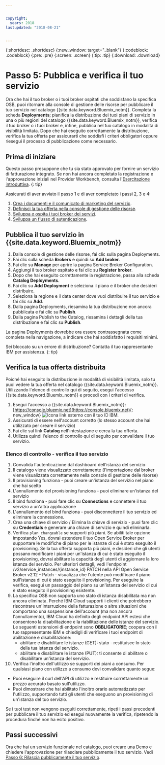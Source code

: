 ```yaml
---


copyright:
  years: 2018
lastupdated: "2018-08-21"


---
```


{:shortdesc: .shortdesc}
{:new_window: target="_blank"}
{:codeblock: .codeblock}
{:pre: .pre}
{:screen: .screen}
{:tip: .tip}
{:download: .download}

# Passo 5: Pubblica e verifica il tuo servizio

Ora che hai il tuo broker o i tuoi broker ospitati che soddisfano la specifica OSB, puoi ritornare alla console di gestione delle risorse per pubblicare il tuo servizio nel catalogo {{site.data.keyword.Bluemix_notm}}. Completa la scheda **Deployments**; pianifica la distribuzione dei tuoi piani di servizio in una o più regioni del catalogo {{site.data.keyword.Bluemix_notm}}, verifica il tuo broker o i tuoi broker e, infine, pubblica nel tuo catalogo in modalità di visibilità limitata. Dopo che hai eseguito correttamente la distribuzione, verifica la tua offerta per assicurarti che soddisfi i criteri obbligatori oppure riesegui il processo di pubblicazione come necessario.


## Prima di iniziare

Questo passo presuppone che tu sia stato approvato per fornire un servizio di fatturazione integrato. Se non hai ancora completato la registrazione e l'approvazione iniziali nel Provider Workbench, consulta l'[Esercitazione introduttiva](/docs/third-party/index.md).
{: tip}

Assicurati di aver avviato il passo 1 e di aver completato i passi 2, 3 e 4:
1. [Crea i documenti e il comunicato di marketing del servizio](/docs/third-party/cis1-docs-marketing.html).
2. [Definisci la tua offerta nella console di gestione delle risorse](/docs/third-party/cis2-rmc-define.html).
3. [Sviluppa e ospita i tuoi broker dei servizi](/docs/third-party/cis3-broker.html).
3. [Sviluppa un flusso di autenticazione](/docs/third-party/cis5-iam.html).

## Pubblica il tuo servizio in {{site.data.keyword.Bluemix_notm}}

1. Dalla console di gestione delle risorse, fai clic sulla pagina Deployments.
2. Fai clic sulla scheda **Brokers** e quindi su **Add broker**.
3. Fai clic su **Manage** per aprire la pagina Service Broker Configuration.
4. Aggiungi il tuo broker ospitato e fai clic su **Register broker**.
5. Dopo che hai eseguito correttamente la registrazione, passa alla scheda **Catalog Deployments**.
6. Fai clic su **Add Deployment** e seleziona il piano e il broker che desideri distribuire.
7. Seleziona la regione e il data center dove vuoi distribuire il tuo servizio e fai clic su **Add**.
8. Dalla pagina Deployments, riesamina la tua distribuzione non ancora pubblicata e fai clic su **Publish**.
9. Dalla pagina Publish to the Catalog, riesamina i dettagli della tua distribuzione e fai clic su **Publish**.

La pagina Deployments dovrebbe ora essere contrassegnata come completa nella navigazione, a indicare che hai soddisfatto i requisiti minimi.

Sei bloccato su un errore di distribuzione? Contatta il tuo rappresentante IBM per assistenza.
{: tip}

## Verifica la tua offerta distribuita 

Poiché hai eseguito la distribuzione in modalità di visibilità limitata, solo tu puoi vedere la tua offerta nel catalogo {{site.data.keyword.Bluemix_notm}}. Utilizzando l'elenco di controllo qui di seguito, esegui l'accesso {{site.data.keyword.Bluemix_notm}} e procedi con i criteri di verifica.

1. Esegui l'accesso a {{site.data.keyword.Bluemix_notm}}: [https://console.bluemix.net](https://console.bluemix.net){: new_window} ![Icona link esterno](../icons/launch-glyph.svg "Icona link esterno") con il tuo ID IBM.
2. Assicurati di essere nell'account corretto (lo stesso account che hai utilizzato per creare il servizio)
3. Fai clic sul link **Catalog** nell'intestazione e cerca la tua offerta.
4. Utilizza quindi l'elenco di controllo qui di seguito per convalidare il tuo servizio.

### Elenco di controllo - verifica il tuo servizio
1. Convalida l'autenticazione dal dashboard dell'istanza del servizio
2. Il catalogo viene visualizzato correttamente (l'importazione dal broker viene visualizzata correttamente nella console di gestione delle risorse)
3. Il provisioning funziona - puoi creare un'istanza del servizio nel piano che hai scelto
4. L'annullamento del provisioning funziona - puoi eliminare un'istanza del servizio
5. Il bind funziona - puoi fare clic su **Connections** e connettere il tuo servizio a un'altra applicazione
6. L'annullamento del bind funziona - puoi disconnettere il tuo servizio ed eliminare la connessione.
7. Crea una chiave di servizio / Elimina la chiave di servizio - puoi fare clic su **Credentials** e generare una chiave di servizio e quindi eliminarla.
8. Verifica `plan_changeable` se supporti più piani. Se abiliti tale opzione impostando Yes, dovrai estendere il tuo Open Service Broker per supportare le modifiche di piano per le istanze di cui è stato eseguito il provisioning. Se la tua offerta supporta più piani, e desideri che gli utenti possano modificare i piani per un'istanza di cui è stato eseguito il provisioning, dovrai abilitare la capacità degli utenti di aggiornare la loro istanza del servizio. Per ulteriori dettagli, vedi l'endpoint /v2/service_instances/{instance_id} PATCH nella API Open Service Broker v2.12  - Patch - visualizza che l'utente può modificare il piano sull'istanza di cui è stato eseguito il provisioning. Per eseguire la verifica, esegui un passaggio del piano su un'istanza del servizio di cui è stato eseguito il provisioning esistente.
9. La specifica OSB non supporta uno stato di istanza disabilitata ma non ancora eliminata. Perché IBM Cloud supporti i clienti che potrebbero riscontrare un'interruzione della fatturazione o altre situazioni che comportano una sospensione dell'account (ma non ancora l'annullamento), IBM Cloud ha definito degli endpoint API estesi che consentono la disabilitazione e la riabilitazione delle istanze del servizio. Le seguenti estensioni di endpoint sono **OBBLIGATORIE**; coopera con il tuo rappresentante IBM e chiedigli di verificare i tuoi endpoint di abilitazione e disabilitazione:
   - abilitare e disabilitare le istanze (GET): stato - restituisce lo stato della tua istanza del servizio.
   - abilitare e disabilitare le istanze (PUT): ti consente di abilitare o disabilitare un'istanza del servizio.
10. Verifica l'inoltro dell'utilizzo se supporti dei piani a consumo. Per qualsiasi piano con utilizzo a consumo devi convalidare quanto segue:
   - Puoi eseguire il curl dell'API di utilizzo e restituire correttamente un prezzo accurato basato sull'utilizzo.
   - Puoi dimostrare che hai abilitato l'inoltro orario automatizzato per l'utilizzo, supportando tutti gli utenti che eseguono un provisioning di un'istanza del tuo servizio.

Se i tuoi test non vengono eseguiti correttamente, ripeti i passi precedenti per pubblicare il tuo servizio ed esegui nuovamente la verifica, ripetendo la procedura finché non ha esito positivo.


## Passi successivi

Ora che hai un servizio funzionale nel catalogo, puoi creare una Demo e chiedere l'approvazione per rilasciare pubblicamente il tuo servizio. Vedi [Passo 6: Rilascia pubblicamente il tuo servizio](/docs/third-party/cis6-ga.html).
